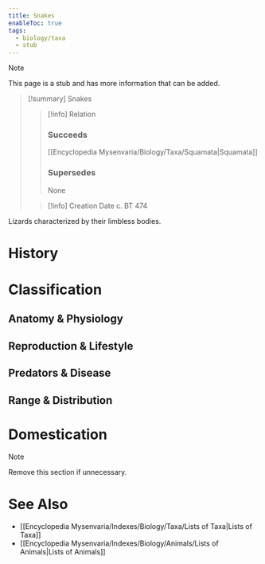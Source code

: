 ```yaml
---
title: Snakes
enableToc: true
tags:
  - biology/taxa
  - stub
---
```


> [!note]
> This page is a stub and has more information that can be added.

> [!summary] Snakes
> > [!info] Relation
> > ### Succeeds
> > [[Encyclopedia Mysenvaria/Biology/Taxa/Squamata|Squamata]]
> > ### Supersedes
> > None
>
> > [!info] Creation Date
> > c. BT 474

Lizards characterized by their limbless bodies.
# History

# Classification
## Anatomy & Physiology

## Reproduction & Lifestyle

## Predators & Disease

## Range & Distribution

# Domestication

> [!note]
> Remove this section if unnecessary.
# See Also
- [[Encyclopedia Mysenvaria/Indexes/Biology/Taxa/Lists of Taxa|Lists of Taxa]]
- [[Encyclopedia Mysenvaria/Indexes/Biology/Animals/Lists of Animals|Lists of Animals]]